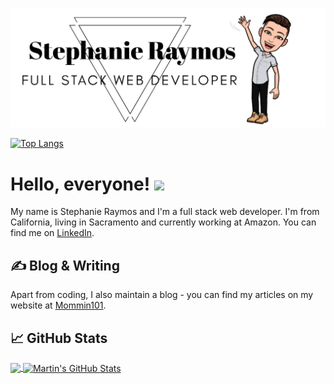 ![GitHub Logo](images/githubLogo.png)


[![Top Langs](https://github-readme-stats.vercel.app/api/top-langs/?username=stephanieraymos&layout=compact)](https://github.com/stephanieraymos/github-readme-stats)


# Hello, everyone! <img src="https://raw.githubusercontent.com/MartinHeinz/MartinHeinz/master/wave.gif" width="30px">

My name is Stephanie Raymos and I'm a full stack web developer. I'm from California, living in Sacramento and currently working at Amazon. You can find me on [LinkedIn](https://www.linkedin.com/in/stephanieraymos/).

## &#x270d; Blog & Writing

Apart from coding, I also maintain a blog - you can find my articles on my website at [Mommin101](https://mommin101.com/).


## &#x1f4c8; GitHub Stats

<a href="https://github.com/stephanieraymos/">
  <img align="center" src="https://github-readme-stats.vercel.app/api/top-langs/?username=stephanieraymos&hide=java,html&title_color=ffffff&text_color=c9cacc&icon_color=2bbc8a&bg_color=1d1f21" />
 </a>
 <a href="https://github.com/stephanieraymos/">
  <img align="center" src="https://github-readme-stats.vercel.app/api?username=stephanieraymos&show_icons=true&line_height=27&count_private=true&title_color=ffffff&text_color=c9cacc&icon_color=2bbc8a&bg_color=1d1f21" alt="Martin's GitHub Stats" />
  </a>

<!-- links to social media icons -->

<!-- icons with padding -->

[2.1]: http://i.imgur.com/0o48UoR.png (github icon with padding)

<!-- icons without padding -->

[2.2]: http://i.imgur.com/9I6NRUm.png (github icon without padding)
[3.2]: (/images/linkedin.png) (LinkedIn icon without padding)


<!-- links to your social media accounts -->

[2]: https://github.com/stephanieraymos
[3]: https://www.linkedin.com/in/stephanieraymos/


<!-- Resources -->
<!-- Icons: https://simpleicons.org/ -->
<!-- GitHub Stats: https://github.com/anuraghazra/github-readme-stats -->
<!-- Emojis: https://emojipedia.org/emoji/ -->
<!-- HTML Emojis: https://www.fileformat.info/index.htm -->
<!-- Shields: https://shields.io/ -->
<!-- Awesome GitHub Profile README: https://github.com/abhisheknaiidu/awesome-github-profile-readme -->
